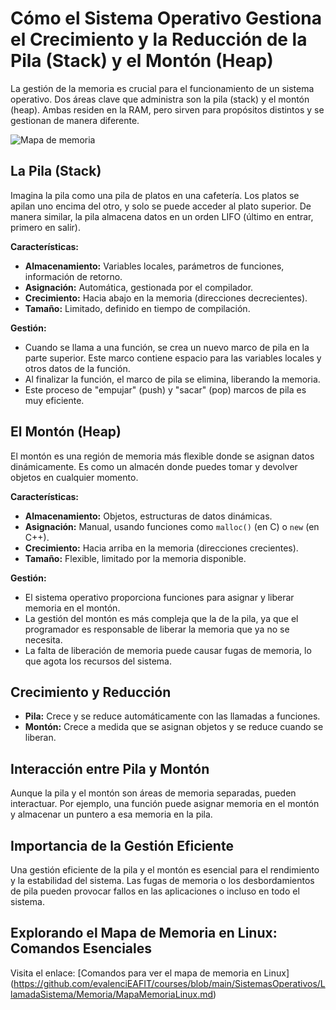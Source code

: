 # Cómo el Sistema Operativo Gestiona el Crecimiento y la Reducción de la Pila (Stack) y el Montón (Heap)

La gestión de la memoria es crucial para el funcionamiento de un sistema operativo. Dos áreas clave que administra son la pila (stack) y el montón (heap). Ambas residen en la RAM, pero sirven para propósitos distintos y se gestionan de manera diferente.

![Mapa de memoria](https://upload.wikimedia.org/wikipedia/commons/thumb/2/29/Linux_Virtual_Memory_Layout_64bit.svg/800px-Linux_Virtual_Memory_Layout_64bit.svg.png)

## La Pila (Stack)

Imagina la pila como una pila de platos en una cafetería. Los platos se apilan uno encima del otro, y solo se puede acceder al plato superior. De manera similar, la pila almacena datos en un orden LIFO (último en entrar, primero en salir).

**Características:**

* **Almacenamiento:** Variables locales, parámetros de funciones, información de retorno.
* **Asignación:** Automática, gestionada por el compilador.
* **Crecimiento:** Hacia abajo en la memoria (direcciones decrecientes).
* **Tamaño:** Limitado, definido en tiempo de compilación.

**Gestión:**

* Cuando se llama a una función, se crea un nuevo marco de pila en la parte superior. Este marco contiene espacio para las variables locales y otros datos de la función.
* Al finalizar la función, el marco de pila se elimina, liberando la memoria.
* Este proceso de "empujar" (push) y "sacar" (pop) marcos de pila es muy eficiente.

## El Montón (Heap)

El montón es una región de memoria más flexible donde se asignan datos dinámicamente. Es como un almacén donde puedes tomar y devolver objetos en cualquier momento.

**Características:**

* **Almacenamiento:** Objetos, estructuras de datos dinámicas.
* **Asignación:** Manual, usando funciones como `malloc()` (en C) o `new` (en C++).
* **Crecimiento:** Hacia arriba en la memoria (direcciones crecientes).
* **Tamaño:** Flexible, limitado por la memoria disponible.

**Gestión:**

* El sistema operativo proporciona funciones para asignar y liberar memoria en el montón.
* La gestión del montón es más compleja que la de la pila, ya que el programador es responsable de liberar la memoria que ya no se necesita.
* La falta de liberación de memoria puede causar fugas de memoria, lo que agota los recursos del sistema.

## Crecimiento y Reducción

* **Pila:** Crece y se reduce automáticamente con las llamadas a funciones.
* **Montón:** Crece a medida que se asignan objetos y se reduce cuando se liberan.

## Interacción entre Pila y Montón

Aunque la pila y el montón son áreas de memoria separadas, pueden interactuar. Por ejemplo, una función puede asignar memoria en el montón y almacenar un puntero a esa memoria en la pila.

## Importancia de la Gestión Eficiente

Una gestión eficiente de la pila y el montón es esencial para el rendimiento y la estabilidad del sistema. Las fugas de memoria o los desbordamientos de pila pueden provocar fallos en las aplicaciones o incluso en todo el sistema.

## Explorando el Mapa de Memoria en Linux: Comandos Esenciales

Visita el enlace:
[Comandos para ver el mapa de memoria en Linux] (https://github.com/evalenciEAFIT/courses/blob/main/SistemasOperativos/LlamadaSistema/Memoria/MapaMemoriaLinux.md)
